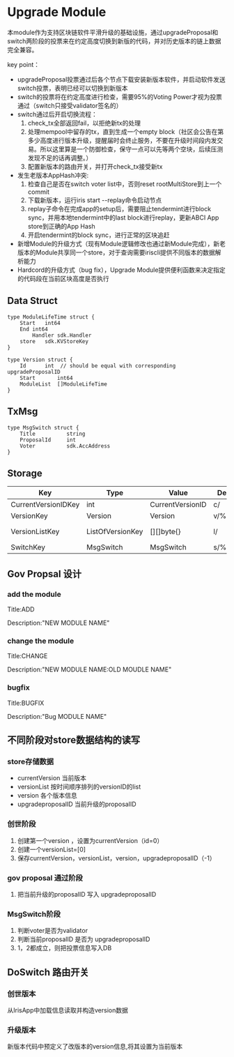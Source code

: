 # Upgrade Module

本module作为支持区块链软件平滑升级的基础设施，通过upgradeProposal和switch两阶段的投票来在约定高度切换到新版的代码，并对历史版本的链上数据完全兼容。

key point：

* upgradeProposal投票通过后各个节点下载安装新版本软件，并启动软件发送switch投票，表明已经可以切换到新版本
* switch的投票将在约定高度进行检查，需要95%的Voting Power才视为投票通过（switch只接受validator签名的）
* switch通过后开启切换流程：
   1. check_tx全部返回fail，以拒绝新tx的处理
   2. 处理mempool中留存的tx，直到生成一个empty block（社区会公告在第多少高度进行版本升级，提醒届时会终止服务，不要在升级时间段内发交易。所以这里算是一个防御检查，保守一点可以先等两个空块，后续压测发现不足的话再调整。）
   3. 配置新版本的路由开关，并打开check_tx接受新tx
* 发生老版本AppHash冲突:
   1. 检查自己是否在switch voter list中，否则reset rootMultiStore到上一个commit
   2. 下载新版本，运行iris start --replay命令启动节点
   3. replay子命令在完成app的setup后，需要阻止tendermint进行block sync，并用本地tendermint中的last block进行replay，更新ABCI App store到正确的App Hash
   4. 开启tendermint的block sync，进行正常的区块追赶
* 新增Module的升级方式（现有Module逻辑修改也通过新Module完成），新老版本的Module共享同一个store，对于查询需要iriscli提供不同版本的数据解析能力
* Hardcord的升级方式（bug fix），Upgrade Module提供便利函数来决定指定的代码段在当前区块高度是否执行

## Data Struct

```
type ModuleLifeTime struct {
	Start	int64
	End	int64
        Handler sdk.Handler
	store	sdk.KVStoreKey
}

type Version struct {
	Id		int	 // should be equal with corresponding upgradeProposalID
	Start		int64
	ModuleList	[]ModuleLifeTime
}

```

## TxMsg

```
type MsgSwitch struct {
	Title          string
	ProposalId     int
	Voter          sdk.AccAddress
}

```

## Storage

| Key | Type   | Value | Description | Note|
| --------- | ------ | ------- | -------- | -----------|
| CurrentVersionIDKey | int | CurrentVersionID    | c/     |    |
| VersionKey | Version | Version    | v/%010d/     |  v/proposalId  |
| VersionListKey | ListOfVersionKey | [][]byte{}    | l/     |  list of the version_key ordered by proposalId  |
| SwitchKey | MsgSwitch | MsgSwitch    | s/%010d/%d/     | s/proposalId/switchVoterAddress | 

## Gov Propsal 设计
### add the module
Title:ADD

Description:"NEW MODULE NAME"
### change the module
Title:CHANGE

Description:"NEW MODULE NAME:OLD MOUDLE NAME"

### bugfix
Title:BUGFIX

Description:"Bug MODULE NAME"

## 不同阶段对store数据结构的读写
### store存储数据
* currentVersion 当前版本
* versionList 按时间顺序排列的versionID的list
* version 各个版本信息
* upgradeproposalID 当前升级的proposalID

### 创世阶段
1. 创建第一个version ，设置为currentVersion（id=0）
2. 创建一个versionList=[0]
3. 保存currentVersion，versionList，version，upgradeproposalID（-1）

### gov proposal 通过阶段
1. 把当前升级的proposalID 写入 upgradeproposalID

### MsgSwitch阶段
1. 判断voter是否为validator
2. 判断当前proposalID 是否为 upgradeproposalID
3. 1，2都成立，则把投票信息写入DB

## DoSwitch 路由开关

### 创世版本

从IrisApp中加载信息读取并构造version数据

### 升级版本

新版本代码中预定义了改版本的version信息,将其设置为当前版本
